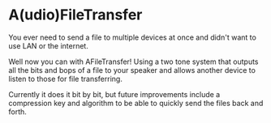 # A(udio)FileTransfer

You ever need to send a file to multiple devices at once and didn't want to use LAN or the internet.

Well now you can with AFileTransfer! Using a two tone system that outputs all the bits and bops of a file to your speaker and allows another device to listen to those for file transferring.

Currently it does it bit by bit, but future improvements include a compression key and algorithm to be able to quickly send the files back and forth.
